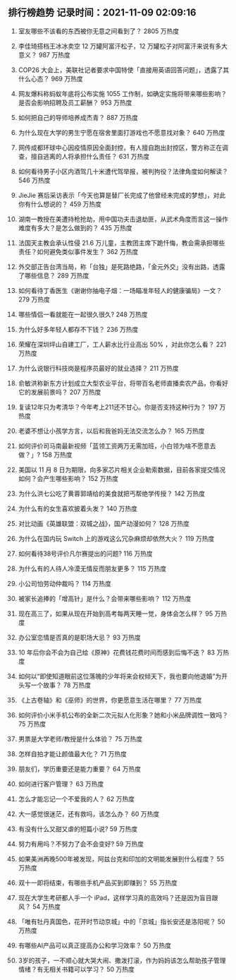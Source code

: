 
## 排行榜趋势 记录时间：2021-11-09 02:09:16
  
  1. 室友哪些不该看的东西被你无意之间看到了？ 2805 万热度
    
  2. 李佳琦搭档王冰冰卖空 12 万罐阿富汗松子，12 万罐松子对阿富汗来说有多大意义？ 987 万热度
    
  3. COP26 大会上，美联社记者要求中国特使「直接用英语回答问题」，透露了其什么心态？ 969 万热度
    
  4. 网友爆料称蚂蚁年底将公布实施 1055 工作制，如确定实施将带来哪些影响？是否会影响招聘及员工薪酬？ 953 万热度
    
  5. 如何把自己的导师培养成杰青？ 887 万热度
    
  6. 为什么现在大学的男生宁愿在宿舍里面打游戏也不愿意找对象？ 640 万热度
    
  7. 网传成都环球中心因疫情原因全面封控，有人擅自跑出封控区，警方称正在调查，擅自逃离的人将承担什么责任？ 631 万热度
    
  8. 如何看待男子小区内酒驾几十米遭代驾举报，被判拘役？法律角度如何解读？ 546 万热度
    
  9. JieJie 赛后采访表示「今天也算是替厂长完成了他曾经未完成的梦想」，对此你有什么想说的？ 459 万热度
    
  10. 湖南一教授在美遭持枪抢劫，用中国功夫击退劫匪，从武术角度而言这一操作难度有多大？是怎么做到的？ 435 万热度
    
  11. 法国天主教会承认性侵 21.6 万儿童，主教团主席下跪忏悔，教会需承担哪些责任？如何避免类似事件发生？ 362 万热度
    
  12. 外交部正告台湾当局，称「台独」是死路绝路，「金元外交」没有出路，透露了哪些信息？ 289 万热度
    
  13. 如何看待丁香医生《谢谢你抽电子烟：一场瞄准年轻人的健康骗局》一文？ 279 万热度
    
  14. 哪些情侣一看就能在一起很久很久? 248 万热度
    
  15. 为什么好多年轻人都存不下钱？ 236 万热度
    
  16. 荣耀在深圳坪山自建工厂，工人薪水比行业高出 50% ，对此你怎么看？ 221 万热度
    
  17. 为什么说银行科技岗是程序员最好的就业选择？ 211 万热度
    
  18. 俞敏洪称新东方计划成立大型农业平台，将带百名老师直播卖农产品，你看好它的发展前景吗？ 207 万热度
    
  19. 复读12年只为考清华？今年考上211还不甘心。你是否支持这种行为？ 197 万热度
    
  20. 老婆不想让小孩学方言，以后和我爸妈无法交流怎么办？ 165 万热度
    
  21. 如何评价司马南最新视频「蓝领工资两万无需加班，小白领为啥不愿意去做？」? 158 万热度
    
  22. 美国以 11 月 8 日为期限，向多家芯片相关企业勒索数据，目前各家提交情况如何？会产生哪些影响？ 152 万热度
    
  23. 为什么洪七公吃了黄蓉郭靖给的美食就把丐帮绝学传授？ 142 万热度
    
  24. 为什么有的女生喜欢披着头发？ 140 万热度
    
  25. 对比动画《英雄联盟：双城之战》，国产动漫如何？ 128 万热度
    
  26. 为什么在国内玩 Switch 上的游戏这么冗杂麻烦却依然大火？ 119 万热度
    
  27. 如何看待38号评价凡尔赛提出的问题? 116 万热度
    
  28. 为什么有的人待人冷漠无情反而朋友更多？ 115 万热度
    
  29. 小公司怕劳动仲裁吗？ 114 万热度
    
  30. 被家长追捧的「增高针」是什么？会带来哪些影响？ 112 万热度
    
  31. 现在高三了，如果从现在开始到高考每两天睡一觉，身体会怎么样？ 95 万热度
    
  32. 办公室恋情是否真的是职场大忌？ 93 万热度
    
  33. 10 年后你会不会为自己给《原神》花费钱花费时间而感到后悔不迭？ 83 万热度
    
  34. 如何以“即使知道眼前这位落魄的少年将来会权倾天下，我也要向他退婚”为开头写一个故事？ 78 万热度
    
  35. 《上古卷轴》和《巫师》的世界，你更愿意生活在哪里？ 77 万热度
    
  36. 如何评价小米手机公布的全新二次元拟人化形象？她和小米品牌调性一致吗？ 75 万热度
    
  37. 男票是大学老师/教授是什么体验？ 75 万热度
    
  38. 怎样自拍才能让颜值最大化？ 71 万热度
    
  39. 朋友们，学历重要还是能力重要？ 64 万热度
    
  40. 如何进行客户管理？ 63 万热度
    
  41. 怎么才能忘记一个不爱我的人？ 62 万热度
    
  42. 大一感觉很迷茫，还有救吗，该怎么办？ 60 万热度
    
  43. 有没有什么又甜又虐的短篇小说? 59 万热度
    
  44. 努力有用吗？不努力了会不会变好? 59 万热度
    
  45. 如果美洲再晚500年被发现，阿兹台克和印加的文明能发展到什么程度？ 55 万热度
    
  46. 双十一即将结束，有哪些手机产品买到即赚到？ 55 万热度
    
  47. 现在大学生考研都人手一个 iPad，这样学习真的高效吗？还是因为盲目跟风？ 54 万热度
    
  48. 「唯有牡丹真国色，花开时节动京城」中的「京城」指长安还是洛阳呢？ 50 万热度
    
  49. 有哪些AI产品可以真正提高办公和学习效率？ 50 万热度
    
  50. 3岁的孩子，一不顺心就大哭大闹、撒泼打滚，作为妈妈该怎么帮助孩子管理情绪？有无相关书籍可以学习？ 50 万热度
    